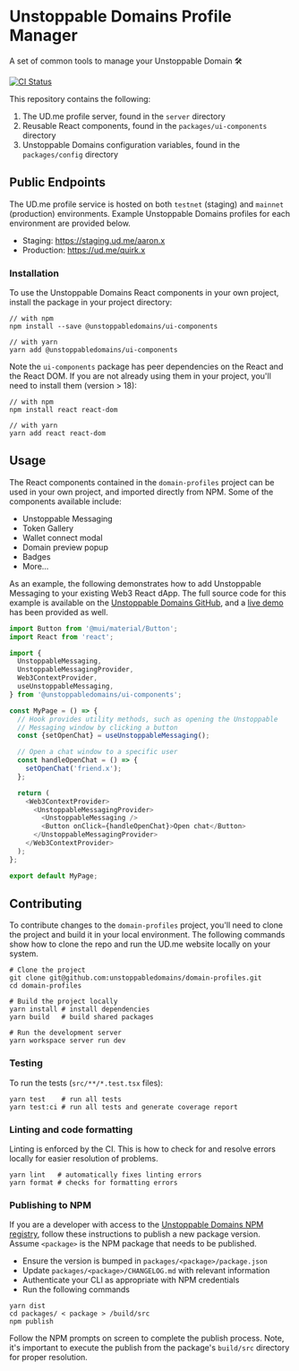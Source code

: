 # Unstoppable Domains Profile Manager

A set of common tools to manage your Unstoppable Domain 🛠️

[![CI Status](https://github.com/unstoppabledomains/domain-profiles/actions/workflows/push.yml/badge.svg)](https://github.com/unstoppabledomains/domain-profiles/actions/workflows/push.yml)

This repository contains the following:

1. The UD.me profile server, found in the `server` directory
1. Reusable React components, found in the `packages/ui-components` directory
1. Unstoppable Domains configuration variables, found in the `packages/config`
   directory

## Public Endpoints

The UD.me profile service is hosted on both `testnet` (staging) and `mainnet`
(production) environments. Example Unstoppable Domains profiles for each
environment are provided below.

- Staging: https://staging.ud.me/aaron.x
- Production: https://ud.me/quirk.x

### Installation

To use the Unstoppable Domains React components in your own project, install the
package in your project directory:

```shell
// with npm
npm install --save @unstoppabledomains/ui-components

// with yarn
yarn add @unstoppabledomains/ui-components
```

Note the `ui-components` package has peer dependencies on the React and the
React DOM. If you are not already using them in your project, you'll need to
install them (version > 18):

```shell
// with npm
npm install react react-dom

// with yarn
yarn add react react-dom
```

## Usage

The React components contained in the `domain-profiles` project can be used in
your own project, and imported directly from NPM. Some of the components
available include:

- Unstoppable Messaging
- Token Gallery
- Wallet connect modal
- Domain preview popup
- Badges
- More...

As an example, the following demonstrates how to add Unstoppable Messaging to
your existing Web3 React dApp. The full source code for this example is
available on the
[Unstoppable Domains GitHub](examples/unstoppable-messaging/README.md), and a
[live demo](https://ud.me/examples/unstoppable-messaging) has been provided as
well.

```typescript
import Button from '@mui/material/Button';
import React from 'react';

import {
  UnstoppableMessaging,
  UnstoppableMessagingProvider,
  Web3ContextProvider,
  useUnstoppableMessaging,
} from '@unstoppabledomains/ui-components';

const MyPage = () => {
  // Hook provides utility methods, such as opening the Unstoppable
  // Messaging window by clicking a button
  const {setOpenChat} = useUnstoppableMessaging();

  // Open a chat window to a specific user
  const handleOpenChat = () => {
    setOpenChat('friend.x');
  };

  return (
    <Web3ContextProvider>
      <UnstoppableMessagingProvider>
        <UnstoppableMessaging />
        <Button onClick={handleOpenChat}>Open chat</Button>
      </UnstoppableMessagingProvider>
    </Web3ContextProvider>
  );
};

export default MyPage;
```

## Contributing

To contribute changes to the `domain-profiles` project, you'll need to clone the
project and build it in your local environment. The following commands show how
to clone the repo and run the UD.me website locally on your system.

```shell
# Clone the project
git clone git@github.com:unstoppabledomains/domain-profiles.git
cd domain-profiles

# Build the project locally
yarn install # install dependencies
yarn build   # build shared packages

# Run the development server
yarn workspace server run dev
```

### Testing

To run the tests (`src/**/*.test.tsx` files):

```shell
yarn test    # run all tests
yarn test:ci # run all tests and generate coverage report
```

### Linting and code formatting

Linting is enforced by the CI. This is how to check for and resolve errors
locally for easier resolution of problems.

```shell
yarn lint   # automatically fixes linting errors
yarn format # checks for formatting errors
```

### Publishing to NPM

If you are a developer with access to the
[Unstoppable Domains NPM registry](https://www.npmjs.com/search?q=%40unstoppabledomains),
follow these instructions to publish a new package version. Assume `<package>`
is the NPM package that needs to be published.

- Ensure the version is bumped in `packages/<package>/package.json`
- Update `packages/<package>/CHANGELOG.md` with relevant information
- Authenticate your CLI as appropriate with NPM credentials
- Run the following commands

```shell
yarn dist
cd packages/ < package > /build/src
npm publish
```

Follow the NPM prompts on screen to complete the publish process. Note, it's
important to execute the publish from the package's `build/src` directory for
proper resolution.
